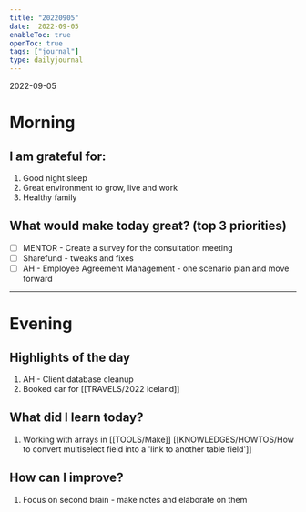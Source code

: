 ```yaml
---
title: "20220905"
date:  2022-09-05
enableToc: true
openToc: true
tags: ["journal"]
type: dailyjournal
---
```


 2022-09-05
# Morning
## I am grateful for:
1. Good night sleep 
2. Great environment to grow, live and work
3. Healthy family

## What would make today great? (top 3 priorities)
- [ ] MENTOR - Create a survey for the consultation meeting
- [ ] Sharefund - tweaks and fixes 
- [ ] AH - Employee Agreement Management - one scenario plan and move forward 

---
# Evening
## Highlights of the day
1.  AH - Client database cleanup
2. Booked car for [[TRAVELS/2022 Iceland]] 

## What did I learn today?
1.  Working with arrays in [[TOOLS/Make]] [[KNOWLEDGES/HOWTOS/How to convert multiselect field into a 'link to another table field']]
## How can I improve?
1. Focus on second brain - make notes and elaborate on them